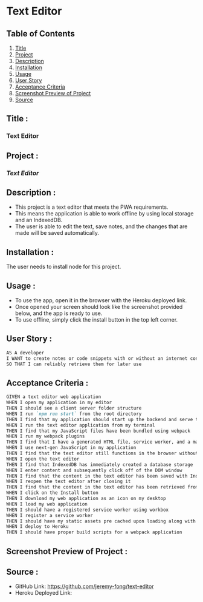 # Text Editor

## Table of Contents
1. [Title](#title)
2. [Project](#project)
3. [Description](#description)
4. [Installation](#installation)
5. [Usage](#usage)
6. [User Story](#user-story)
7. [Acceptance Criteria](#acceptance-criteria)
8. [Screenshot Preview of Project](#screenshot-preview-of-project)
9. [Source](#source)

## Title :
### Text Editor

## Project :
### *Text Editor*

## Description :
* This project is a text editor that meets the PWA requirements. 
* This means the application is able to work offline by using local storage and an IndexedDB.
* The user is able to edit the text, save notes, and the changes that are made will be saved automatically. 

## Installation :
The user needs to install node for this project. 

## Usage :
- To use the app, open it in the browser with the Heroku deployed link.
- Once opened your screen should look like the screenshot provided below, and the app is ready to use. 
- To use offline, simply click the install button in the top left corner.

## User Story :
```md
AS A developer
I WANT to create notes or code snippets with or without an internet connection
SO THAT I can reliably retrieve them for later use
```

## Acceptance Criteria :
```md
GIVEN a text editor web application
WHEN I open my application in my editor
THEN I should see a client server folder structure
WHEN I run `npm run start` from the root directory
THEN I find that my application should start up the backend and serve the client
WHEN I run the text editor application from my terminal
THEN I find that my JavaScript files have been bundled using webpack
WHEN I run my webpack plugins
THEN I find that I have a generated HTML file, service worker, and a manifest file
WHEN I use next-gen JavaScript in my application
THEN I find that the text editor still functions in the browser without errors
WHEN I open the text editor
THEN I find that IndexedDB has immediately created a database storage
WHEN I enter content and subsequently click off of the DOM window
THEN I find that the content in the text editor has been saved with IndexedDB
WHEN I reopen the text editor after closing it
THEN I find that the content in the text editor has been retrieved from our IndexedDB
WHEN I click on the Install button
THEN I download my web application as an icon on my desktop
WHEN I load my web application
THEN I should have a registered service worker using workbox
WHEN I register a service worker
THEN I should have my static assets pre cached upon loading along with subsequent pages and static assets
WHEN I deploy to Heroku
THEN I should have proper build scripts for a webpack application
```

## Screenshot Preview of Project :


## Source :
- GitHub Link: https://github.com/jeremy-fong/text-editor
- Heroku Deployed Link: 
